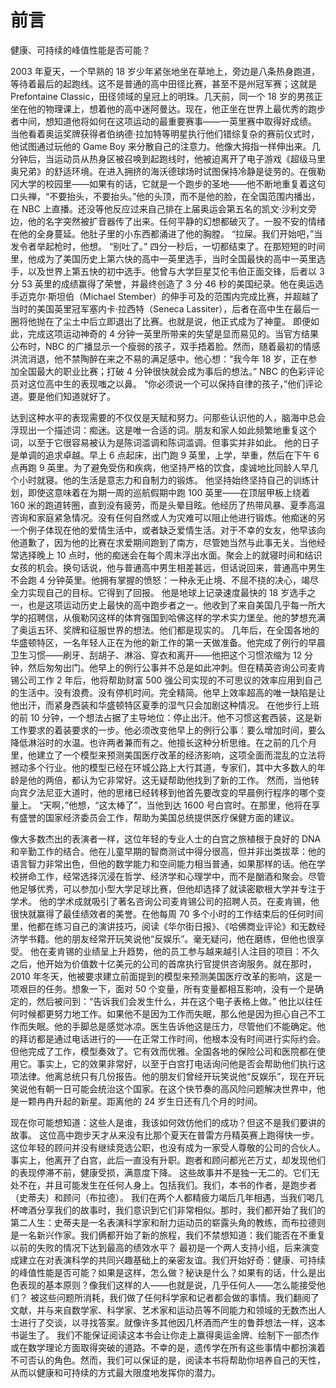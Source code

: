 # 前言

健康、可持续的峰值性能是否可能？

2003 年夏天，一个早熟的 18 岁少年紧张地坐在草地上，旁边是八条热身跑道，等待着最后的起跑线。这不是普通的高中田径比赛，甚至不是州冠军赛；这就是 Prefontaine Classic，田径领域的皇冠上的明珠。几天前，同一个 18 岁的男孩正坐在他的物理课上，想着他的高中迷阿曼达。现在，他正坐在世界上最优秀的跑步者中间，想知道他将如何在这项运动的最重要赛事——一英里赛中取得好成绩。
当他看着奥运奖牌获得者伯纳德·拉加特等明星执行他们错综复杂的赛前仪式时，他试图通过玩他的 Game Boy 来分散自己的注意力。他像大拇指一样伸出来。几分钟后，当运动员从热身区被召唤到起跑线时，他被迫离开了电子游戏《超级马里奥兄弟》的舒适环境。在进入拥挤的海沃德球场时试图保持冷静是徒劳的。在俄勒冈大学的校园里——如果有的话，它就是一个跑步的圣地——他不断地重复着这句口头禅，“不要抬头，不要抬头。”他的头顶，而不是他的脸，在全国范围内播出，在 NBC 上直播。还没等他反应过来自己排在上届奥运会第五名的凯文·沙利文旁边，他的名字突然被扩音器传了出来。任何平静的幻想都破灭了。一股不安的情绪在他的全身蔓延。他肚子里的小东西都涌进了他的胸膛。 “拉屎。我们开始吧，”当发令者举起枪时，他想。 “别吐了。”
四分一秒后，一切都结束了。在那短短的时间里，他成为了美国历史上第六快的高中一英里选手，当时全国最快的高中一英里选手，以及世界上第五快的初中选手。他曾与大学巨星艾伦韦伯正面交锋，后者以 3 分 53 英里的成绩赢得了荣誉，并最终创造了 3 分 46 秒的美国纪录。他在奥运选手迈克尔·斯坦伯（Michael Stember）的伸手可及的范围内完成比赛，并超越了当时的美国英里冠军塞内卡·拉西特（Seneca Lassiter），后者在高中生在最后一圈将他抛在了尘土中后立即退出了比赛。也就是说，他正式成为了神童。
即便如此，完成这项运动神奇的 4 分钟一英里所带来的失望是显而易见的。当官方结果公布时，NBC 的广播显示一个瘦弱的孩子，双手捂着脸。然而，随着最初的情感洪流消退，他不禁陶醉在来之不易的满足感中。他心想：“我今年 18 岁，正在参加全国最大的职业比赛；打破 4 分钟很快就会成为事后的想法。”
NBC 的色彩评论员对这位高中生的表现嗤之以鼻。 “你必须说一个可以保持自律的孩子，”他们评论道。要是他们知道就好了。

达到这种水平的表现需要的不仅仅是天赋和努力。问那些认识他的人，脑海中总会浮现出一个描述词：痴迷。这是唯一合适的词。朋友和家人如此频繁地重复这个词，以至于它很容易被认为是陈词滥调和陈词滥调。但事实并非如此。
他的日子是单调的追求卓越。早上 6 点起床，出门跑 9 英里，上学，举重，然后在下午 6 点再跑 9 英里。为了避免受伤和疾病，他坚持严格的饮食，虔诚地比同龄人早几个小时就寝。他的生活是意志力和自制力的锻炼。
他坚持始终坚持自己的训练计划，即使这意味着在为期一周的巡航假期中跑 100 英里——在顶层甲板上绕着 160 米的跑道转圈，直到没有疲劳，而是头晕目眩。他经历了热带风暴、夏季高温咨询和家庭紧急情况。没有任何自然或人为灾难可以阻止他进行锻炼。他痴迷的另一个例子体现在他的爱情生活中，或者缺乏爱情生活。对于不幸的女友，他早该向他道歉了，因为他的比赛在求爱期间跑到了南方，尽管她当然与此事无关。当他经常选择晚上 10 点时，他的痴迷会在每个周末浮出水面。聚会上的就寝时间和结识女孩的机会。换句话说，他与普通高中男生相差甚远，但话说回来，普通高中男生不会跑 4 分钟英里。他拥有掌握的愤怒：一种永无止境、不屈不挠的决心，竭尽全力实现自己的目标。它得到了回报。
他是地球上记录速度最快的 18 岁选手之一，也是这项运动历史上最快的高中跑步者之一。他收到了来自美国几乎每一所大学的招聘信，从俄勒冈这样的体育强国到哈佛这样的学术实力堡垒。他的梦想充满了奥运五环、奖牌和征服世界的想法。他们都是现实的。
几年后，在全国各地的华盛顿特区，一名年轻人正在为他的新工作的第一天做准备。他完成了例行的早晨卫生习惯——刷牙、刮胡子、淋浴、穿衣和离开——他把这个习惯浓缩为 12 分钟，然后匆匆出门。他早上的例行公事并不总是如此冲刺。但在精英咨询公司麦肯锡公司工作 2 年后，他将帮助财富 500 强公司实现的不可思议的效率应用到自己的生活中。没有浪费。没有停机时间。完全精简。他早上效率超高的唯一缺陷是让他出汗，而紧身西装和华盛顿特区夏季的湿气只会加剧这种情况。
在他步行上班的前 10 分钟，一个想法占据了主导地位：停止出汗。他不习惯这套西装，这是新工作要求的着装要求的一步。他必须改变他早上的例行公事：要么增加时间，要么降低淋浴时的水温。也许两者兼而有之。他擅长这种分析思维。在之前的几个月里，他建立了一个模型来预测美国医疗改革的经济影响，这项全面而混乱的立法将撼动多个行业。他的模型已经在环城公路上大行其道，专家们，其中大多数人的年龄是他的两倍，都认为它非常好。这无疑帮助他找到了新的工作。
然而，当他转向宾夕法尼亚大道时，他的思绪已经转移到他首先要改变的早晨例行程序的哪个变量上。 “天啊，”他想，“这太棒了”，当他到达 1600 号白宫时。在那里，他将在享有盛誉的国家经济委员会工作，帮助为美国总统提供医疗保健方面的建议。

像大多数杰出的表演者一样，这位年轻的专业人士的白宫之旅植根于良好的 DNA 和辛勤工作的结合。他在儿童早期的智商测试中得分很高，但并非出类拔萃：他的语言智力非常出色，但他的数学能力和空间能力相当普通，如果那样的话。他在学校拼命工作，经常选择沉浸在哲学、经济学和心理学中，而不是酗酒和聚会。尽管他足够优秀，可以参加小型大学足球比赛，但他却选择了就读密歇根大学并专注于学术。
他的学术成就吸引了著名咨询公司麦肯锡公司的招聘人员。在麦肯锡，他很快就赢得了最佳绩效者的美誉。在他每周 70 多个小时的工作结束后的任何时间里，他都在练习自己的演讲技巧，阅读《华尔街日报》、《哈佛商业评论》和无数经济学书籍。他的朋友经常开玩笑说他“反娱乐”。毫无疑问，他在磨练，但他也很享受。
他在麦肯锡的业绩呈上升趋势，他的员工参与越来越引人注目的项目：不久之后，他开始为价值数十亿美元的公司的首席执行官提供咨询服务。就在那时，2010 年冬天，他被要求建立前面提到的模型来预测美国医疗改革的影响，这是一项艰巨的任务。想象一下，面对 50 个变量，所有变量都相互影响，没有一个是确定的，然后被问到：“告诉我们会发生什么，并在这个电子表格上做。”
他比以往任何时候都更努力地工作。如果他不是因为工作而失眠，那么他是因为担心自己不工作而失眠。他的手脚总是感觉冰凉。医生告诉他这是压力，尽管他们不能确定。他的拜访都是通过电话进行的——在正常工作时间，他根本没有时间进行实际约会。
但他完成了工作，模型奏效了。它有效而优雅。全国各地的保险公司和医院都在使用它。事实上，它的效果非常好，以至于白宫打电话询问他是否会帮助他们执行这项法律。他离总统只有几份报告。他的朋友们曾经开玩笑说他“反娱乐”，现在开玩笑说他有朝一日可能会统治这个国家。在这个快节奏的高风险问题解决世界中，他是一颗冉冉升起的新星。距离他的 24 岁生日还有几个月的时间。

现在你可能想知道：这些人是谁，我该如何效仿他们的成功？但这不是我们要讲的故事。
这位高中跑步天才从来没有比那个夏天在普雷方丹精英赛上跑得快一步。这位年轻的顾问并没有继续竞选公职，也没有成为一家受人尊敬的公司的合伙人。事实上，他离开了白宫，此后一直没有升职。跑者和顾问都光芒万丈，却发现他们的表现停滞不前，健康受损，满意度下降。
这些故事并不是独一无二的。它们无处不在，并且可能发生在任何人身上。包括我们。我们，本书的作者，是跑步者（史蒂夫）和顾问（布拉德）。
我们在两个人都精疲力竭后几年相遇，当我们喝几杯啤酒分享我们的故事时，我们意识到它们非常相似。那时，我们都开始了我们的第二人生：史蒂夫是一名表演科学家和耐力运动员的崭露头角的教练，而布拉德则是一名新兴作家。我们俩都开始了新的旅程，我们不禁想知道：我们能否在不重复以前的失败的情况下达到最高的绩效水平？
最初是一个两人支持小组，后来演变成建立在对表演科学的共同兴趣基础上的亲密友谊。我们开始好奇：健康、可持续的峰值性能是否可能？如果是这样，怎么做？秘诀是什么？如果有的话，什么是出色表现的基本原则？像我们这样的人——也就是说，几乎任何人——怎么能接受他们？
被这些问题所消耗，我们做了任何科学家和记者都会做的事情。我们翻阅了文献，并与来自数学家、科学家、艺术家和运动员等不同能力和领域的无数杰出人士进行了交谈，以寻找答案。就像许多其他因几杯酒而产生的鲁莽想法一样，这本书诞生了。
我们不能保证阅读这本书会让你走上赢得奥运金牌、绘制下一部杰作或在数学理论方面取得突破的道路。不幸的是，遗传学在所有这些事情中都扮演着不可否认的角色。然而，我们可以保证的是，阅读本书将帮助你培养自己的天性，从而以健康和可持续的方式最大限度地发挥你的潜力。